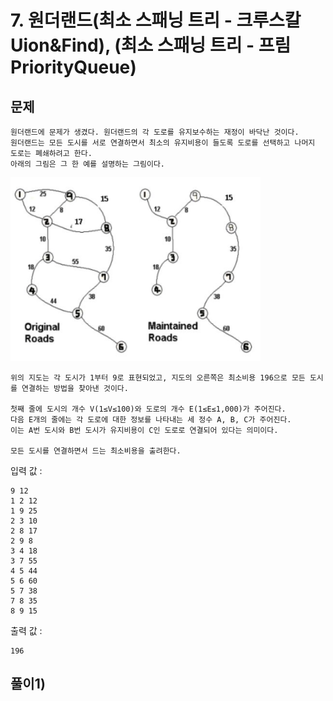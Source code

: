 # 7. 원더랜드(최소 스패닝 트리 - 크루스칼 Uion&Find), (최소 스패닝 트리 - 프림 PriorityQueue)
## 문제
```
원더랜드에 문제가 생겼다. 원더랜드의 각 도로를 유지보수하는 재정이 바닥난 것이다.
원더랜드는 모든 도시를 서로 연결하면서 최소의 유지비용이 들도록 도로를 선택하고 나머지 도로는 폐쇄하려고 한다.
아래의 그림은 그 한 예를 설명하는 그림이다.
```

<img src="/algorithm/inflearn_java_풀이/img/원더랜드%20문제.png" width="400px">

```
위의 지도는 각 도시가 1부터 9로 표현되었고, 지도의 오른쪽은 최소비용 196으로 모든 도시를 연결하는 방법을 찾아낸 것이다.

첫째 줄에 도시의 개수 V(1≤V≤100)와 도로의 개수 E(1≤E≤1,000)가 주어진다.
다음 E개의 줄에는 각 도로에 대한 정보를 나타내는 세 정수 A, B, C가 주어진다.
이는 A번 도시와 B번 도시가 유지비용이 C인 도로로 연결되어 있다는 의미이다.

모든 도시를 연결하면서 드는 최소비용을 출려한다.
```

입력 값 :
```
9 12
1 2 12
1 9 25
2 3 10
2 8 17
2 9 8
3 4 18
3 7 55
4 5 44
5 6 60
5 7 38
7 8 35
8 9 15
```

출력 값 :
```
196
```

## 풀이1) 